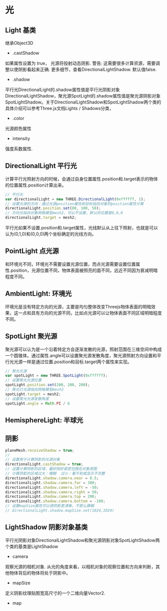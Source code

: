 # 光

## Light 基类

继承Object3D

- .castShadow

如果属性设置为 true， 光源将投射动态阴影. 警告: 这需要很多计算资源，需要调整以使阴影看起来正确. 更多细节，查看DirectionalLightShadow. 默认值false.

- .shadow

平行光DirectionalLight的.shadow属性值是平行光阴影对象DirectionalLightShadow，聚光源SpotLight的.shadow属性值是聚光源阴影对象SpotLightShadow。关于DirectionalLightShadow和SpotLightShadow两个类的具体介绍可以参考Three.js文档Lights / Shadows分类，

- .color

光源颜色属性

- intensity

强度系数属性.

## DirectionalLight 平行光

计算平行光照射方向的时候，会通过自身位置属性.position和.target表示的物体的位置属性.position计算出来。

```js
// 平行光
var directionalLight = new THREE.DirectionalLight(0xffffff, 1);
// 设置光源的方向：通过光源position属性和目标指向对象的position属性计算
directionalLight.position.set(80, 100, 50);
// 方向光指向对象网格模型mesh2，可以不设置，默认的位置是0,0,0
directionalLight.target = mesh2;
```

平行光如果不设置.position和.target属性，光线默认从上往下照射，也就是可以认为(0,1,0)和(0,0,0)两个坐标确定的光线方向。

## PointLight 点光源

和环境光不同，环境光不需要设置光源位置，而点光源需要设置位置属性.position，光源位置不同，物体表面被照亮的面不同，远近不同因为衰减明暗程度不同。

## AmbientLight: 环境光

环境光是没有特定方向的光源，主要是均匀整体改变Threejs物体表面的明暗效果，这一点和具有方向的光源不同，比如点光源可以让物体表面不同区域明暗程度不同。

## SpotLight 聚光源

聚光源可以认为是一个沿着特定方会逐渐发散的光源，照射范围在三维空间中构成一个圆锥体。通过属性.angle可以设置聚光源发散角度，聚光源照射方向设置和平行光光源一样是通过位置.position和目标.target两个属性来实现。

```js
// 聚光光源
var spotLight = new THREE.SpotLight(0xffffff);
// 设置聚光光源位置
spotLight.position.set(200, 200, 200);
// 聚光灯光源指向网格模型mesh2
spotLight.target = mesh2;
// 设置聚光光源发散角度
spotLight.angle = Math.PI / 6
```

## HemisphereLight: 半球光

## 阴影

```js
planeMesh.receiveShadow = true;
//
// 设置用于计算阴影的光源对象
directionalLight.castShadow = true;
// 设置计算阴影的区域，最好刚好紧密包围在对象周围
// 计算阴影的区域过大：模糊  过小：看不到或显示不完整
directionalLight.shadow.camera.near = 0.5;
directionalLight.shadow.camera.far = 300;
directionalLight.shadow.camera.left = -50;
directionalLight.shadow.camera.right = 50;
directionalLight.shadow.camera.top = 200;
directionalLight.shadow.camera.bottom = -100;
// 设置mapSize属性可以使阴影更清晰，不那么模糊
// directionalLight.shadow.mapSize.set(1024,1024)

```

## LightShadow 阴影对象基类

平行光阴影对象DirectionalLightShadow和聚光源阴影对象SpotLightShadow两个类的基类是LightShadow

- camera

观察光源的相机对象. 从光的角度来看，以相机对象的观察位置和方向来判断，其他物体背后的物体将处于阴影中。

- mapSize

定义阴影纹理贴图宽高尺寸的一个二维向量Vector2.

- map
